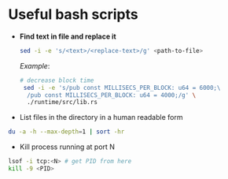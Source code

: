 # Useful bash scripts

- **Find text in file and replace it**
  ```bash
  sed -i -e 's/<text>/<replace-text>/g' <path-to-file>
  ```
  *Example*:
  ```bash
  # decrease block time
   sed -i -e 's/pub const MILLISECS_PER_BLOCK: u64 = 6000;\
    /pub const MILLISECS_PER_BLOCK: u64 = 4000;/g' \
    ./runtime/src/lib.rs
  ```

- List files in the directory in a human readable form

```bash
du -a -h --max-depth=1 | sort -hr
```

- Kill process running at port N
```bash
lsof -i tcp:<N> # get PID from here
kill -9 <PID>
```
